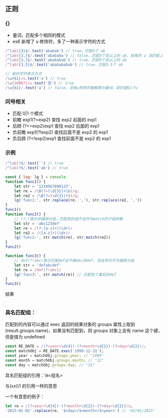 ## 正则

### {}

- 量词，匹配多个相同的模式
- es6 新增了 u 修饰符，多了一种表示字符的方式

```js
/^(ab){3}$/.test('ababab') // true，匹配3个 ab
/^(ab){3,}$/.test('abababa') // false，匹配3个及以上的 ab，结尾的 a 没匹配上
/^(ab){3,}$/.test('abababab') // true，匹配3个及以上的 ab
/^(ab){3,5}$/.test('ababababab') // true，匹配3-5个 ab
```

```js
// 新的字符表示方式
/\u{61}/u.test('a') // true
/\u{20BB7}/u.test('𠮷') // true
/\u{61}/.test('a') // false，没有u修饰符被解释为量词，即匹配61个u
```

### 问号相关

- 匹配 0|1 个模式
- 前瞻
  exp1(?=exp2) 查找 exp2 前面的 exp1
- 后顾
  (?<=exp2)exp1 查找 exp2 后面的 exp1
- 负前瞻
  exp1(?!exp2) 查找后面不是 exp2 的 exp1
- 负后顾
  (?<!exp2)exp1 查找前面不是 exp2 的 exp1

### 示例

```js
/^(ab)?$/.test('') // true
/^(ab)?$/.test('ab') // true
```

```JavaScript
const { log: lg } = console
function func1() {
    let str = '1234567890123';
    let re = /\B(?=(\d{3})+\b)/g;
    let re2 = /\B(?=(\d{3})+$)/g;
    lg('func1:', str.replace(re, ','), str.replace(re2, ','))
}
func1()
function func2() {
    // (?:)表示非捕获分组，匹配到的组不会作为match的子组参数
    let str = 'abc123def'
    let re = /(?:[a-z]+)(\d+)/
    let re2 = /([a-z]+)(\d+)/
    lg('func2:', str.match(re), str.match(re2))
}
func2()

function func3() {
    // def(?!abc)表示匹配def后不接abc的def，且括号内不为捕获分组
    let str = 'defabcdef'
    let re = /def(?!abc)/
    lg('func3:', str.match(re)) // 匹配到了最后的def
}
func3()
```

结果

<img :src="$withBase('/img/js-ecma-regexp-01.png')" />

### 具名匹配组：

匹配到的内容可以通过 exec 返回的结果对象的 groups 属性上取到(result.groups.name)，如果没有匹配到，则 groups 对象上会有 name 这个键，但是值为 undefined

```JavaScript
const RE_DATE = /(?<year>\d{4})-(?<month>\d{2})-(?<day>\d{2})/;
const matchObj = RE_DATE.exec('1999-12-31');
const year = matchObj.groups.year; // "1999"
const month = matchObj.groups.month; // "12"
const day = matchObj.groups.day; // "31"
```

具名匹配组的引用：\k<组名>

与(xx)\1 的引用一样的意思

一个有意思的例子：

```JavaScript
let re = /(?<year>\d{4})-(?<month>\d{2})-(?<day>\d{2})/u;
'2015-01-02'.replace(re, '$<day>/$<month>/$<year>') // '02/01/2015'
```
